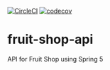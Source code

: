 [![CircleCI](https://circleci.com/gh/NovaBG03/fruit-shop-api.svg?style=svg)](https://circleci.com/gh/NovaBG03/fruit-shop-api)
[![codecov](https://codecov.io/gh/NovaBG03/fruit-shop-api/branch/master/graph/badge.svg)](https://codecov.io/gh/NovaBG03/fruit-shop-api)

# fruit-shop-api
API for Fruit Shop using Spring 5
